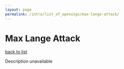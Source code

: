 ```yaml
---
layout: page
permalink: /intro/list_of_openings/max-lange-attack/
---
```


# Max Lange Attack

[back to list](../)

Description unavailable